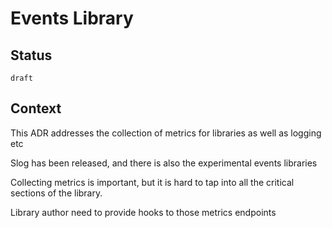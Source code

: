 # Events Library

## Status

`draft`

## Context

This ADR addresses the collection of metrics for libraries as well as logging etc 

Slog has been released, and there is also the experimental events libraries 

Collecting metrics is important, but it is hard to tap into all the critical sections of the library.

Library author need to provide hooks to those metrics endpoints
